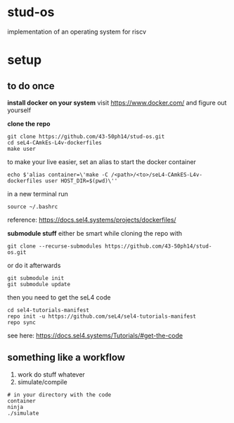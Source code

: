 # stud-os
implementation of an operating system for riscv

# setup
## to do once
**install docker on your system**
visit https://www.docker.com/ and figure out yourself

**clone the repo**
```
git clone https://github.com/43-50ph14/stud-os.git
cd seL4-CAmkEs-L4v-dockerfiles
make user
```
to make your live easier, set an alias to start the docker container
```
echo $'alias container=\'make -C /<path>/<to>/seL4-CAmkES-L4v-dockerfiles user HOST_DIR=$(pwd)\'' 
```
in a new terminal run
```
source ~/.bashrc
```
reference: https://docs.sel4.systems/projects/dockerfiles/

**submodule stuff**
either be smart while cloning the repo with
```
git clone --recurse-submodules https://github.com/43-50ph14/stud-os.git
```
or do it afterwards
```
git submodule init
git submodule update
```

then you need to get the seL4 code 
```
cd sel4-tutorials-manifest  
repo init -u https://github.com/seL4/sel4-tutorials-manifest
repo sync
```
see here: https://docs.sel4.systems/Tutorials/#get-the-code

## something like a workflow

1. work do stuff whatever
2. simulate/compile
```
# in your directory with the code
container
ninja
./simulate
```
